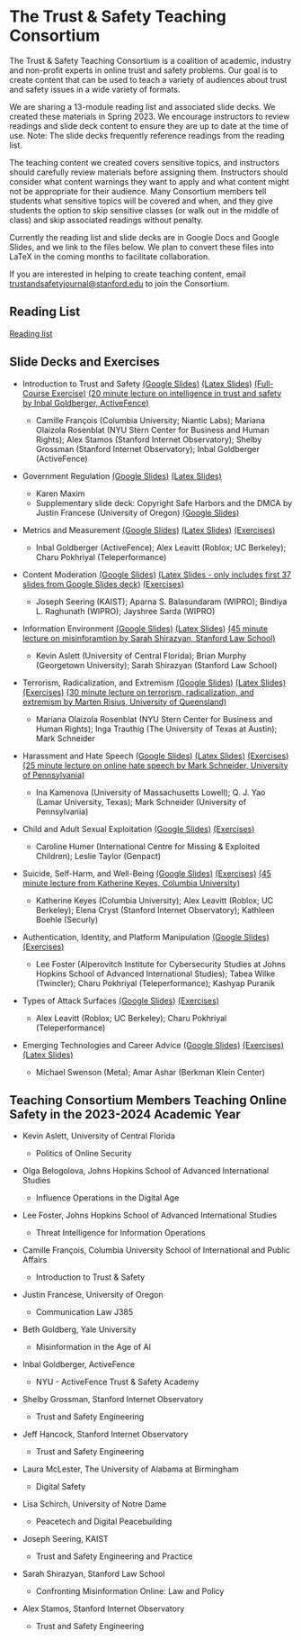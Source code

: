 The Trust & Safety Teaching Consortium
=======================================

The Trust & Safety Teaching Consortium is a coalition of academic, industry and non-profit experts in online trust and safety problems. Our goal is to create content that can be used to teach a variety of audiences about trust and safety issues in a wide variety of formats.

We are sharing a 13-module reading list and associated slide decks. We created these materials in Spring 2023. We encourage instructors to review readings and slide deck content to ensure they are up to date at the time of use. Note: The slide decks frequently reference readings from the reading list.

The teaching content we created covers sensitive topics, and instructors should carefully review materials before assigning them. Instructors should consider what content warnings they want to apply and what content might not be appropriate for their audience. Many Consortium members tell students what sensitive topics will be covered and when, and they give students the option to skip sensitive classes (or walk out in the middle of class) and skip associated readings without penalty.

Currently the reading list and slide decks are in Google Docs and Google Slides, and we link to the files below. We plan to convert these files into LaTeX in the coming months to facilitate collaboration.

If you are interested in helping to create teaching content, email <trustandsafetyjournal@stanford.edu> to join the Consortium.

Reading List
-------------

[Reading list](https://docs.google.com/document/d/179j30Z7TxB4b8r_6wPAcAXrJXctbTOqXRtSb-75UvsI/edit?usp=sharing)

Slide Decks and Exercises
-----------

-   Introduction to Trust and Safety [(Google Slides)](https://docs.google.com/presentation/d/1eoN_M4G_Ice21JcivcrDJeaFJ1jtmmC-ynIM6TyAUJU/edit?usp=sharing) [(Latex Slides)](https://github.com/stanfordio/TeachingTrustSafety/tree/main/Consortium_Introduction_to_Trust_and_Safety) [(Full-Course Exercise)](https://docs.google.com/document/d/1on99g0WWS8PEMHph1hsSPDOg2reSPhT3FKjVAWi9Swg/edit?usp=sharing) [(20 minute lecture on intelligence in trust and safety by Inbal Goldberger, ActiveFence)](https://drive.google.com/file/d/1KptEGlrC1zQurbr8HXnvQ1gdRB-nT9vV/view?usp=sharing)

    - Camille François (Columbia University; Niantic Labs); Mariana Olaizola Rosenblat (NYU Stern Center for Business and Human Rights); Alex Stamos (Stanford Internet Observatory); Shelby Grossman (Stanford Internet Observatory); Inbal Goldberger (ActiveFence)

-  Government Regulation [(Google Slides)](https://docs.google.com/presentation/d/1hYz59aNMrl8NCRxDNwFzt7CL7TeKdDwXjqiq0pOHfrE/edit?usp=sharing) [(Latex Slides)](https://github.com/stanfordio/TeachingTrustSafety/tree/main/Consortium_%20Government%20Regulation)

    - Karen Maxim
    - Supplementary slide deck: Copyright Safe Harbors and the DMCA by Justin Francese (University of Oregon) [(Google Slides)](https://docs.google.com/presentation/d/1sh8YGO7fZlvSxPEftmbgjEF8XvJGnuqivb_eSYbi1MA/edit?usp=sharing)

-  Metrics and Measurement [(Google Slides)](https://docs.google.com/presentation/d/1KeKwltg6pmg5WHuUKLPaiNXfClF9qF8kOu08yVI0CpI/edit?usp=sharing) [(Latex Slides)](https://github.com/stanfordio/TeachingTrustSafety/tree/main/Consortium_%20Metrics%20and%20Measurement) [(Exercises)](https://docs.google.com/document/d/193l_Y3Nct15nRhg3O7yn8FvlD32fJhqUO_CPcqg_cjQ/edit?usp=sharing)

    - Inbal Goldberger (ActiveFence); Alex Leavitt (Roblox; UC Berkeley); Charu Pokhriyal (Teleperformance)

-  Content Moderation [(Google Slides)](https://docs.google.com/presentation/d/1tzJUNB0fMNV5wQB0rjdc64slcNY_xHncZjPgyFm8huU/edit?usp=sharing) [(Latex Slides - only includes first 37 slides from Google Slides deck)](https://github.com/stanfordio/TeachingTrustSafety/tree/main/Consortium_%20Content%20Moderation) [(Exercises)](https://docs.google.com/document/d/1Gx9lDmBz1k1WR8pqTBWelISW0h2niH-C3DOv0Fqkk5M/edit?usp=sharing)

    - Joseph Seering (KAIST); Aparna S. Balasundaram (WIPRO); Bindiya L. Raghunath (WIPRO); Jayshree Sarda (WIPRO)

-  Information Environment [(Google Slides)](https://docs.google.com/presentation/d/1omOfvMQdYlbFa-6ji9s3vgAvj4N7AmgCo5INeQjfDzk/edit?usp=sharing) [(Latex Slides)](https://github.com/stanfordio/TeachingTrustSafety/tree/main/Consortium_%20Information%20Environment) [(45 minute lecture on misinforamtion by Sarah Shirazyan, Stanford Law School)](https://drive.google.com/file/d/1aWOFZ92RAyAyfELRsHnRu0Z0h4cLcLlH/view?usp=sharing)

    -  Kevin Aslett (University of Central Florida); Brian Murphy (Georgetown University); Sarah Shirazyan (Stanford Law School)

-  Terrorism, Radicalization, and Extremism [(Google Slides)](https://docs.google.com/presentation/d/1ZPpSvbp0xC4q1KGkntliPrwuhJng65D7QPWC9apuXjw/edit?usp=sharing) [(Latex Slides)](https://github.com/stanfordio/TeachingTrustSafety/tree/main/Consortium_%20Terrorism%2C%20Radicalization%2C%20and%20Extremism) [(Exercises)](https://docs.google.com/document/d/1MANATPIXk-8Rrquqdec8eijnGvJPL1r0Ob1FYt1YHZE/edit?usp=sharing) [(30 minute lecture on terrorism, radicalization, and extremism by Marten Risius, University of Queensland)](https://drive.google.com/file/d/1vQHw8O4nfeJTvR0X7mypjmzaiyVPMMhk/view?usp=sharing)

    -  Mariana Olaizola Rosenblat (NYU Stern Center for Business and Human Rights); Inga Trauthig (The University of Texas at Austin); Mark Schneider

-  Harassment and Hate Speech [(Google Slides)](https://docs.google.com/presentation/d/1NcWX0K9w16ijifVji554B3ElxtysNNXOaGcTpafr79o/edit?usp=sharing) [(Latex Slides)](https://github.com/stanfordio/TeachingTrustSafety/tree/main/Consortium_%20Harassment%20and%20Hate%20Speech) [(Exercises)](https://docs.google.com/document/d/1AMbZfkGPzDPHfKV1n7IGUCplLaWk2GJHxTkNC4N44Mw/edit?usp=sharing) [(25 minute lecture on online hate speech by Mark Schneider, University of Pennsylvania)](https://drive.google.com/file/d/1vrEE1kjftvUKtwbE5oj8Q_7R6pjMWnCK/view?usp=sharing)

    - Ina Kamenova (University of Massachusetts Lowell); Q. J. Yao (Lamar University, Texas); Mark Schneider (University of Pennsylvania)

-  Child and Adult Sexual Exploitation [(Google Slides)](https://docs.google.com/presentation/d/1WCbLjWgXPX-Lrfyw86C1oGQmvPMI-3iwpWLvPAiAdws/edit?usp=sharing) [(Exercises)](https://docs.google.com/document/d/1n1-7Tbr126lLLlKBLhR-I8RfQlixz7ejL602k0c2g9s/edit?usp=sharing)

    - Caroline Humer (International Centre for Missing & Exploited Children); Leslie Taylor (Genpact)

-  Suicide, Self-Harm, and Well-Being [(Google Slides)](https://docs.google.com/presentation/d/1JKXChZgK2v4PEH-YZd1Y9GsysDBFO8MGN4nnggY1QdQ/edit?usp=sharing) [(Exercises)](https://docs.google.com/document/d/1AIBPHTRaEHMpB7yVtK7Njh1W4wlEz0EQ3oKGDI1uEKU/edit?usp=sharing) [(45 minute lecture from Katherine Keyes, Columbia University)](https://drive.google.com/file/d/1C3d5EJIezj5xFooI1x3S53iWuAXqbg1q/view?usp=sharing)

    -  Katherine Keyes (Columbia University); Alex Leavitt (Roblox; UC Berkeley); Elena Cryst (Stanford Internet Observatory); Kathleen Boehle (Securly)

-  Authentication, Identity, and Platform Manipulation [(Google Slides)](https://docs.google.com/presentation/d/1EaiI2bDcPLuIbK5ZCsacXdJ6JTxelaJ6mMTKsLWtNY0/edit?usp=sharing) [(Exercises)](https://docs.google.com/document/d/1Wa9G4fGWTT6oAaql3egv5-yY3jCJx75S5na_kbzOvaM/edit?usp=sharing)

    -  Lee Foster (Alperovitch Institute for Cybersecurity Studies at Johns Hopkins School of Advanced International Studies); Tabea Wilke (Twincler); Charu Pokhriyal (Teleperformance); Kashyap Puranik

-  Types of Attack Surfaces [(Google Slides)](https://docs.google.com/presentation/d/1uxQu10dDLH32U9kg-XC9gDUvGHP0dCg22LnInQAtjEU/edit?usp=sharing) [(Exercises)](https://docs.google.com/document/d/1EWQEVh4poRkINWgge4zsJmHp0J8Bni23ovc2j7ktyW4/edit?usp=sharing)

    -  Alex Leavitt (Roblox; UC Berkeley); Charu Pokhriyal (Teleperformance)

-   Emerging Technologies and Career Advice [(Google Slides)](https://docs.google.com/presentation/d/1hQvHxJggiRwQHczaA9fL40V6GM44cOixqQ2S2OEsAhc/edit?usp=sharing) [(Exercises)](https://docs.google.com/document/d/1sUhWuNvlOtxQPIHIGNEKWblvOWXTGKw1FAkl0vXhCEI/edit?usp=sharing) [(Latex Slides)](https://github.com/stanfordio/TeachingTrustSafety/tree/main/Emerging-Trust-and-Safety-Teaching-Consortium)

    -  Michael Swenson (Meta); Amar Ashar (Berkman Klein Center)

Teaching Consortium Members Teaching Online Safety in the 2023-2024 Academic Year
-----------

-   Kevin Aslett, University of Central Florida
    -  Politics of Online Security

-   Olga Belogolova, Johns Hopkins School of Advanced International Studies
    -  Influence Operations in the Digital Age

-   Lee Foster, Johns Hopkins School of Advanced International Studies
    -  Threat Intelligence for Information Operations

-   Camille François, Columbia University School of International and Public Affairs
    -  Introduction to Trust & Safety

-   Justin Francese, University of Oregon
    -  Communication Law J385

-   Beth Goldberg, Yale University
    -  Misinformation in the Age of AI

-   Inbal Goldberger, ActiveFence
    -  NYU - ActiveFence Trust & Safety Academy

-   Shelby Grossman, Stanford Internet Observatory
    -  Trust and Safety Engineering

-   Jeff Hancock, Stanford Internet Observatory
    -  Trust and Safety Engineering

-   Laura McLester, The University of Alabama at Birmingham
    -  Digital Safety

-   Lisa Schirch, University of Notre Dame
    -  Peacetech and Digital Peacebuilding

-   Joseph Seering, KAIST
    -  Trust and Safety Engineering and Practice

-   Sarah Shirazyan, Stanford Law School
    -  Confronting Misinformation Online: Law and Policy

-   Alex Stamos, Stanford Internet Observatory
    -  Trust and Safety Engineering
